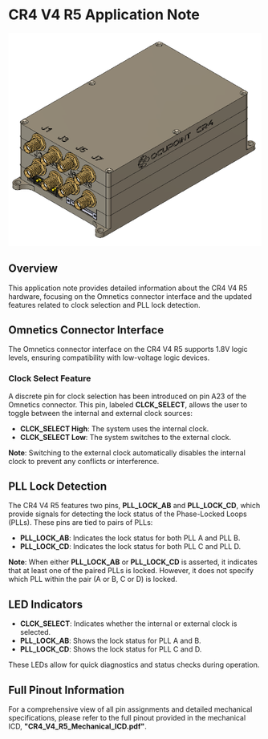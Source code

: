 # CR4 V4 R5 Application Note
![CR4 V4 R5](assets/CR4V4R5.PNG)

## Overview

This application note provides detailed information about the CR4 V4 R5 hardware, focusing on the Omnetics connector interface and the updated features related to clock selection and PLL lock detection.

## Omnetics Connector Interface

The Omnetics connector interface on the CR4 V4 R5 supports 1.8V logic levels, ensuring compatibility with low-voltage logic devices.

### Clock Select Feature

A discrete pin for clock selection has been introduced on pin A23 of the Omnetics connector. This pin, labeled **CLCK_SELECT**, allows the user to toggle between the internal and external clock sources:

- **CLCK_SELECT High**: The system uses the internal clock.
- **CLCK_SELECT Low**: The system switches to the external clock.

**Note**: Switching to the external clock automatically disables the internal clock to prevent any conflicts or interference.

## PLL Lock Detection

The CR4 V4 R5 features two pins, **PLL_LOCK_AB** and **PLL_LOCK_CD**, which provide signals for detecting the lock status of the Phase-Locked Loops (PLLs). These pins are tied to pairs of PLLs:

- **PLL_LOCK_AB**: Indicates the lock status for both PLL A and PLL B.
- **PLL_LOCK_CD**: Indicates the lock status for both PLL C and PLL D.

**Note**: When either **PLL_LOCK_AB** or **PLL_LOCK_CD** is asserted, it indicates that at least one of the paired PLLs is locked. However, it does not specify which PLL within the pair (A or B, C or D) is locked.

## LED Indicators

- **CLCK_SELECT**: Indicates whether the internal or external clock is selected.
- **PLL_LOCK_AB**: Shows the lock status for PLL A and B.
- **PLL_LOCK_CD**: Shows the lock status for PLL C and D.

These LEDs allow for quick diagnostics and status checks during operation.

## Full Pinout Information

For a comprehensive view of all pin assignments and detailed mechanical specifications, please refer to the full pinout provided in the mechanical ICD, **"CR4_V4_R5_Mechanical_ICD.pdf"**.